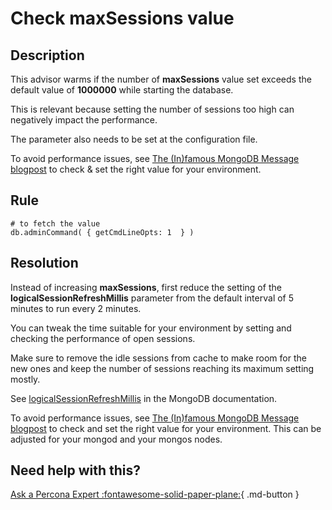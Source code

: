 
# Check maxSessions value

## Description 

This advisor warms if the number of **maxSessions** value set exceeds the default value of **1000000** while starting the database. 

This is relevant because setting the number of sessions too high can negatively impact the performance.

The parameter also needs to be set at the configuration file.

To avoid performance issues, see [The (In)famous MongoDB Message blogpost](https://www.percona.com/blog/2021/06/03/mongodb-message-cannot-add-session-into-the-cache-toomanylogicalsessions) to check & set the right value for your environment.


## Rule

``` MONGODB_GETCMDLINEOPTS
# to fetch the value
db.adminCommand( { getCmdLineOpts: 1  } )
```
 
## Resolution
Instead of increasing **maxSessions**, first reduce the setting of the **logicalSessionRefreshMillis** parameter from the default interval of 5 minutes to run every 2 minutes. 

You can tweak the time suitable for your environment by setting and checking the performance of open sessions.

Make sure to remove the idle sessions from cache to make room for the new ones and keep the number of sessions reaching its maximum setting mostly.  
 
 See [logicalSessionRefreshMillis](https://www.mongodb.com/docs/manual/reference/parameters/#mongodb-parameter-param.logicalSessionRefreshMillis) in the MongoDB documentation. 

To avoid performance issues, see [The (In)famous MongoDB Message blogpost](https://www.percona.com/blog/2021/06/03/mongodb-message-cannot-add-session-into-the-cache-toomanylogicalsessions) to check and set the right value for your environment.  This can be adjusted for your mongod and your mongos nodes.

## Need help with this?

[Ask a Percona Expert :fontawesome-solid-paper-plane:](https://www.percona.com/about-percona/contact?utm_source=pmm&utm_medium=banner&utm_campaign=advisors_readmore){ .md-button }
